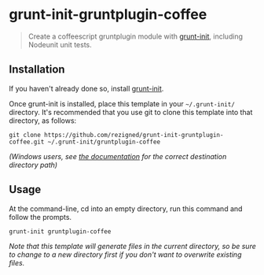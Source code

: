 # grunt-init-gruntplugin-coffee

> Create a coffeescript gruntplugin module with [grunt-init][], including Nodeunit unit tests.

[grunt-init]: http://gruntjs.com/project-scaffolding

## Installation
If you haven't already done so, install [grunt-init][].

Once grunt-init is installed, place this template in your `~/.grunt-init/`
directory. It's recommended that you use git to clone this template into that
directory, as follows:

```
git clone https://github.com/rezigned/grunt-init-gruntplugin-coffee.git ~/.grunt-init/gruntplugin-coffee
```

_(Windows users, see [the documentation][grunt-init] for the correct
destination directory path)_

## Usage

At the command-line, cd into an empty directory, run this command and follow
the prompts.

```
grunt-init gruntplugin-coffee
```

_Note that this template will generate files in the current directory, so be
sure to change to a new directory first if you don't want to overwrite existing
files._
